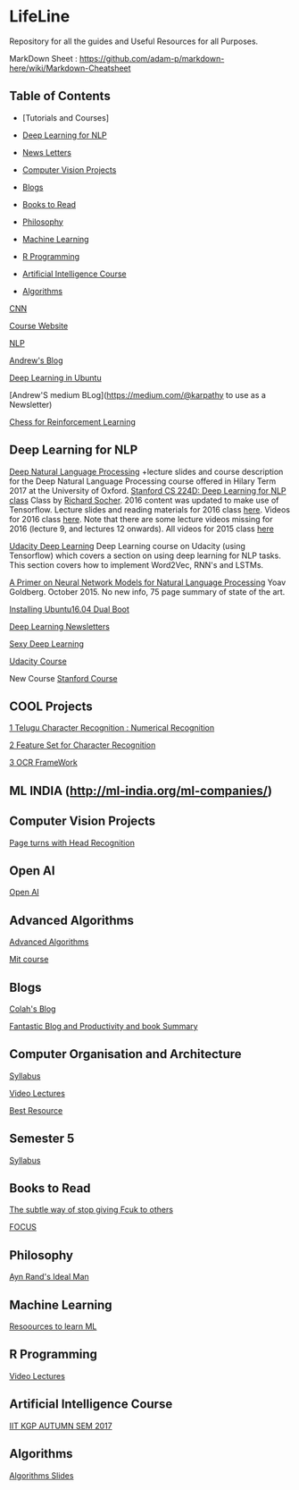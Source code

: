 # LifeLine
Repository for all the guides and Useful Resources for all Purposes.

MarkDown Sheet : https://github.com/adam-p/markdown-here/wiki/Markdown-Cheatsheet

## Table of Contents
 - [Tutorials and Courses]
 
 - [Deep Learning for NLP](#deep-learning-for-nlp)
 
 - [News Letters](#news-letters)
 
 - [Computer Vision Projects](#computer-vision-projects)
 
 - [Blogs](#blogs)
 
 - [Books to Read](#books-to-read)
 
 - [Philosophy](#philosophy)
 
 - [Machine Learning](#machine-learning)
 
 - [R Programming](#r-programming)
 
 - [Artificial Intelligence Course](#artificial-intelligence-course)
 
 - [Algorithms](#algorithms)
 
 
 
[CNN](https://www.youtube.com/watch?v=yp9rwI_LZX8)


[Course Website](http://cs231n.stanford.edu/)


[NLP](https://nlp.stanford.edu/) 
      
      
[Andrew's Blog](http://karpathy.github.io/neuralnets/)


[Deep Learning in Ubuntu](http://iamaaditya.github.io/2016/01/Deep-Learning-software-installation-guide-on-fresh-Ubuntu/#upgrade-the-ubuntu) 


[Andrew'S medium BLog](https://medium.com/@karpathy to use as a Newsletter)


[Chess for Reinforcement Learning](https://erikbern.com/2014/11/29/deep-learning-for-chess.html)


## Deep Learning for NLP
[Deep Natural Language Processing](https://github.com/oxford-cs-deepnlp-2017/lectures)
 +lecture slides and course description for the Deep Natural Language Processing course offered in Hilary Term 2017 at the University of Oxford.
[Stanford CS 224D: Deep Learning for NLP class](http://cs224d.stanford.edu/syllabus.html)
Class by [Richard Socher](https://scholar.google.com/citations?user=FaOcyfMAAAAJ&hl=en). 2016 content was updated to make use of Tensorflow. Lecture slides and reading materials for 2016 class [here](http://cs224d.stanford.edu/syllabus.html). Videos for 2016 class [here](https://www.youtube.com/playlist?list=PLmImxx8Char9Ig0ZHSyTqGsdhb9weEGam). Note that there are some lecture videos missing for 2016 (lecture 9, and lectures 12 onwards). All videos for 2015 class [here](https://www.youtube.com/playlist?list=PLmImxx8Char8dxWB9LRqdpCTmewaml96q)

[Udacity Deep Learning](https://classroom.udacity.com/courses/ud730)
Deep Learning course on Udacity (using Tensorflow) which covers a section on using deep learning for NLP tasks. This section covers how to implement Word2Vec, RNN's and LSTMs.

[A Primer on Neural Network Models for Natural Language Processing](http://u.cs.biu.ac.il/~yogo/nnlp.pdf)
Yoav Goldberg. October 2015. No new info, 75 page summary of state of the art.


[Installing Ubuntu16.04 Dual Boot](https://www.quora.com/How-can-I-dual-boot-my-laptop-with-Linux-and-Windows/answer/Kaustubh-Hiw%CE%B1re)

[Deep Learning Newsletters](https://www.wildml.com/2015/11/understanding-convolutional-neural-networks-for-nlp)


[Sexy Deep Learning](http://course.fast.ai/)


[Udacity Course](https://classroom.udacity.com/courses/ud730)

New Course [Stanford Course](https://www.youtube.com/watch?v=OQQ-W_63UgQ&list=PL3FW7Lu3i5Jsnh1rnUwq_TcylNr7EkRe6)


## COOL Projects
[1 Telugu Character Recognition : Numerical Recognition](http://www.academia.edu/29176316/Telugu_numeral_recognition_using_machine_learning_techniques)



[2 Feature Set for Character Recognition ](http://www.indjst.org/index.php/indjst/article/view/79996/61956) 



[3 OCR FrameWork](https://arxiv.org/pdf/1509.05962.pdf)


## ML INDIA (http://ml-india.org/ml-companies/) 


## Computer Vision Projects
[Page turns with Head Recognition](https://chaidarun.com/page-turner) 


## Open AI
[Open AI](https://openai.com/)


## Advanced Algorithms
[Advanced Algorithms](http://people.csail.mit.edu/moitra/854.html)


[Mit course](https://ocw.mit.edu/courses/electrical-engineering-and-computer-science/6-046j-design-and-analysis-of-algorithms-spring-2015/)



## Blogs
[Colah's Blog](http://colah.github.io/)

[Fantastic Blog and Productivity and book Summary](https://paulminors.com/blog)



## Computer Organisation and Architecture

[Syllabus](http://cse.iitkgp.ac.in/~wbcm/cgi-bin/wbcm/common/go.cgi)

[Video Lectures](https://www.youtube.com/watch?v=03fhijH6e2w&index=16&list=PLw0fM2uDN4J5f1juGVzOGVWGGNMm2Znhn)

[Best Resource](http://nptel.ac.in/courses/106103068/pdf/coa.pdf) 


## Semester 5 

[Syllabus](http://cse.iitkgp.ac.in/syllabus2.php#CS30003)

## Books to Read
[The subtle way of stop giving Fcuk to others](https://www.readanybook.com/online/565750#383023)

[FOCUS](https://read.amazon.in/?asin=B00EQZN930)

## Philosophy 
[Ayn Rand's Ideal Man](https://www.youtube.com/watch?v=1ixclrtypKo)


## Machine Learning
[Resoources to learn ML](https://www.analyticsvidhya.com/blog/2016/10/16-new-must-watch-tutorials-courses-on-machine-learning/)

## R Programming
[Video Lectures](https://www.youtube.com/watch?v=tCjns0EpAo8&list=PLw5h0DiJ-9PAOOFS2LfXxoEVla4w_59Th)


## Artificial Intelligence Course
[IIT KGP AUTUMN SEM 2017](https://drive.google.com/drive/folders/0Bw-bPRCTUilzUWFKdGRWOXNpVEE)


## Algorithms
[Algorithms Slides](http://bioinfo.ict.ac.cn/~dbu/AlgorithmCourses/CS711008Z/CS711008Z_2013.html)
